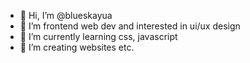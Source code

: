 - 👋 Hi, I’m @blueskayua
- 👀 I’m frontend web dev and interested in ui/ux design
- 🌱 I’m currently learning css, javascript
- 💞️ I’m creating websites etc.

<!---
blueskayua/blueskayua is a ✨ special ✨ repository because its `README.md` (this file) appears on your GitHub profile.
You can click the Preview link to take a look at your changes.
--->
